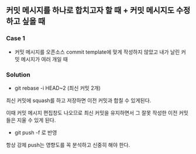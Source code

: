 ## 커밋 메시지를 하나로 합치고자 할 때 + 커밋 메시지도 수정하고 싶을 때
### Case 1

- 커밋 메시지를 오픈소스 commit template에 맞게 작성하지 않았고 내가 날린 커밋 메시지가 여러 개일 때

### Solution

- git rebase -i HEAD~2 (최신 커밋 2개)

최신 커밋에 squash를 하고 저장하면 이전 커밋과 합칠 수 있게된다.

이때 커밋 메시지 편집창도 나오므로 최신 커밋을 유지하면서 그 잘못 작성한 이전 커밋들은 지울 수 있게 된다.

- git push -f 로 반영 

항상 강제 push는 영향도를 꼭 분석하고 신중히 해야 한다.
